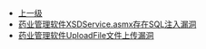* [上一级](docs/wy876_poc/)
* [药业管理软件XSDService.asmx存在SQL注入漏洞](docs/wy876_poc/%E9%BB%84%E8%8D%AF%E5%B8%88/%E8%8D%AF%E4%B8%9A%E7%AE%A1%E7%90%86%E8%BD%AF%E4%BB%B6XSDService.asmx%E5%AD%98%E5%9C%A8SQL%E6%B3%A8%E5%85%A5%E6%BC%8F%E6%B4%9E.md)
* [药业管理软件UploadFile文件上传漏洞](docs/wy876_poc/%E9%BB%84%E8%8D%AF%E5%B8%88/%E8%8D%AF%E4%B8%9A%E7%AE%A1%E7%90%86%E8%BD%AF%E4%BB%B6UploadFile%E6%96%87%E4%BB%B6%E4%B8%8A%E4%BC%A0%E6%BC%8F%E6%B4%9E.md)
